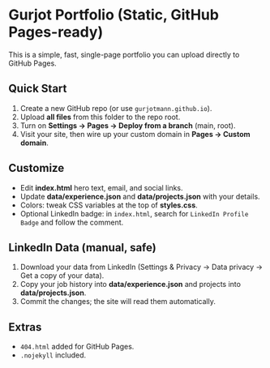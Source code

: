 # Gurjot Portfolio (Static, GitHub Pages-ready)

This is a simple, fast, single-page portfolio you can upload directly to GitHub Pages.

## Quick Start
1) Create a new GitHub repo (or use `gurjotmann.github.io`).
2) Upload **all files** from this folder to the repo root.
3) Turn on **Settings → Pages → Deploy from a branch** (main, root).
4) Visit your site, then wire up your custom domain in **Pages → Custom domain**.

## Customize
- Edit **index.html** hero text, email, and social links.
- Update **data/experience.json** and **data/projects.json** with your details.
- Colors: tweak CSS variables at the top of **styles.css**.
- Optional LinkedIn badge: in `index.html`, search for `LinkedIn Profile Badge` and follow the comment.

## LinkedIn Data (manual, safe)
1) Download your data from LinkedIn (Settings & Privacy → Data privacy → Get a copy of your data).
2) Copy your job history into **data/experience.json** and projects into **data/projects.json**.
3) Commit the changes; the site will read them automatically.

## Extras
- `404.html` added for GitHub Pages.
- `.nojekyll` included.
